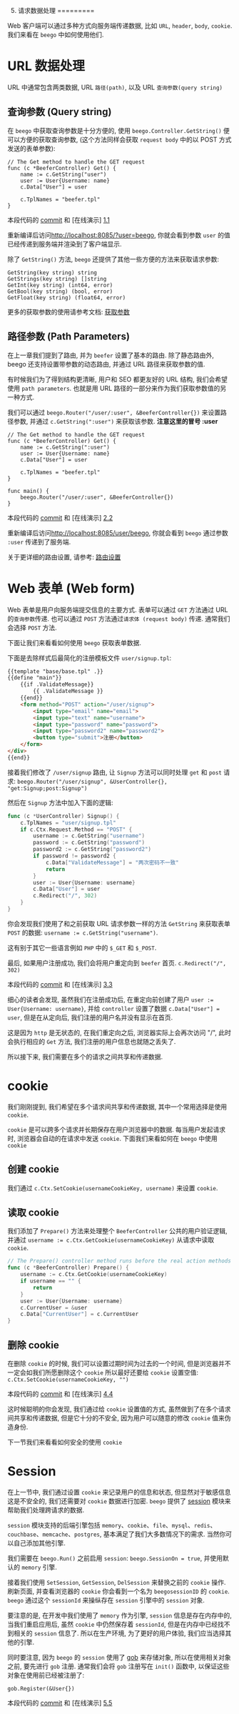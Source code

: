 5. 请求数据处理
=========

Web 客户端可以通过多种方式向服务端传递数据, 比如 `URL`, `header`, `body`, `cookie`. 我们来看在 `beego` 中如何使用他们.

# URL 数据处理

URL 中通常包含两类数据, URL `路径(path)`, 以及 URL `查询参数(query string)`


## 查询参数 (Query string)

在 `beego` 中获取查询参数是十分方便的, 使用 `beego.Controller.GetString()` 便可以方便的获取查询参数, (这个方法同样会获取 `request body` 中的以 POST 方式发送的表单参数):


```
// The Get method to handle the GET request
func (c *BeeferController) Get() {
   	name := c.GetString("user")
   	user := User{Username: name}
   	c.Data["User"] = user
   
   	c.TplNames = "beefer.tpl"
}
```

本段代码的 [commit][1] 和 [在线演示] [1.1]

重新编译后访问[http://localhost:8085/?user=beego](http://localhost:8085/?user=beego), 你就会看到参数 `user` 的值已经传递到服务端并渲染到了客户端显示.

除了 `GetString()` 方法, `beego` 还提供了其他一些方便的方法来获取请求参数:
```
GetString(key string) string
GetStrings(key string) []string
GetInt(key string) (int64, error)
GetBool(key string) (bool, error)
GetFloat(key string) (float64, error)
```
更多的获取参数的使用请参考文档: [获取参数](http://beego.me/docs/mvc/controller/params.md#%E8%8E%B7%E5%8F%96%E5%8F%82%E6%95%B0)

## 路径参数 (Path Parameters)

在上一章我们提到了路由, 并为 `beefer` 设置了基本的路由. 除了静态路由外, beego 还支持设置带参数的动态路由, 并通过 URL 路径来获取参数的值.

有时候我们为了得到结构更清晰, 用户和 SEO 都更友好的 URL 结构, 我们会希望使用 `path parameters`. 也就是用 URL 路径的一部分来作为我们获取参数值的另一种方式.

我们可以通过 `beego.Router("/user/:user", &BeeferController{})` 来设置路径参数, 并通过 `c.GetString(":user")` 来获取该参数. **注意这里的冒号 :user**

```
// The Get method to handle the GET request
func (c *BeeferController) Get() {
	name := c.GetString(":user")
	user := User{Username: name}
	c.Data["User"] = user

	c.TplNames = "beefer.tpl"
}

func main() {
	beego.Router("/user/:user", &BeeferController{})
}
```

本段代码的 [commit][2] 和 [在线演示] [2.2]

重新编译后访问[http://localhost:8085/user/beego](http://localhost:8085/user/beego), 你就会看到 `beego` 通过参数 `:user` 传递到了服务端.

关于更详细的路由设置, 请参考:
[路由设置](http://beego.me/docs/mvc/controller/router.md#%E8%B7%AF%E7%94%B1%E8%AE%BE%E7%BD%AE)

# Web 表单 (Web form)

Web 表单是用户向服务端提交信息的主要方式. 表单可以通过 `GET` 方法通过 URL 的`查询参数`传递. 也可以通过 `POST` 方法通过`请求体 (request body)` 传递. 通常我们会选择 `POST` 方法.

下面让我们来看看如何使用 `beego` 获取表单数据.

下面是去除样式后最简化的注册模板文件 `user/signup.tpl`:

```html
{{template "base/base.tpl" .}}
{{define "main"}}
    {{if .ValidateMessage}}
        {{ .ValidateMessage }}
    {{end}}
    <form method="POST" action="/user/signup">
        <input type="email" name="email">
        <input type="text" name="username">
        <input type="password" name="password">
        <input type="password2" name="password2">
        <button type="submit">注册</button>
    </form>
</div>
{{end}}
```

接着我们修改了 `/user/signup` 路由, 让 `Signup` 方法可以同时处理 `get` 和 `post` 请求:
`beego.Router("/user/signup", &UserController{}, "get:Signup;post:Signup")`

然后在 `Signup` 方法中加入下面的逻辑:

```go
func (c *UserController) Signup() {
	c.TplNames = "user/signup.tpl"
	if c.Ctx.Request.Method == "POST" {
		username := c.GetString("username")
		password := c.GetString("password")
		password2 := c.GetString("password2")
		if password != password2 {
			c.Data["ValidateMessage"] = "两次密码不一致"
			return
		}
		user := User{Username: username}
		c.Data["User"] = user
		c.Redirect("/", 302)
	}
}
```

你会发现我们使用了和之前获取 URL 请求参数一样的方法 `GetString` 来获取表单 `POST` 的数据: `username := c.GetString("username")`. 

这有别于其它一些语言例如 `PHP` 中的 `$_GET` 和 `$_POST`.

最后, 如果用户注册成功, 我们会将用户重定向到 `beefer` 首页. `c.Redirect("/", 302)`

本段代码的 [commit][3] 和 [在线演示] [3.3]

细心的读者会发现, 虽然我们在注册成功后, 在重定向前创建了用户 `user := User{Username: username}`, 并给 `controller` 设置了数据 `c.Data["User"] = user`, 但是在从定向后, 我们注册的用户名并没有显示在首页.

这是因为 `http` 是无状态的, 在我们重定向之后, 浏览器实际上会再次访问 "/", 此时会执行相应的 `Get` 方法, 我们注册的用户信息也就随之丢失了.
 
所以接下来, 我们需要在多个的请求之间共享和传递数据.


# cookie

我们刚刚提到, 我们希望在多个请求间共享和传递数据, 其中一个常用选择是使用 `cookie`. 

`cookie` 是可以跨多个请求并长期保存在用户浏览器中的数据. 每当用户发起请求时, 浏览器会自动的在请求中发送 `cookie`. 下面我们来看如何在 `beego` 中使用 `cookie`
 
## 创建 cookie
我们通过 `c.Ctx.SetCookie(usernameCookieKey, username)` 来设置 `cookie`.

## 读取 cookie
我们添加了 `Prepare()` 方法来处理整个 `BeeferController` 公共的用户验证逻辑, 并通过 `username := c.Ctx.GetCookie(usernameCookieKey)` 从请求中读取 `cookie`.

```go
// The Prepare() controller method runs before the real action methods
func (c *BeeferController) Prepare() {
	username := c.Ctx.GetCookie(usernameCookieKey)
	if username == "" {
		return
	}
	user := User{Username: username}
	c.CurrentUser = &user
	c.Data["CurrentUser"] = c.CurrentUser
}
```

## 删除 cookie
在删除 `cookie` 的时候, 我们可以设置过期时间为过去的一个时间, 但是浏览器并不一定会如我们所愿删除这个 `cookie` 所以最好还要给 `cookie` 设置空值: `c.Ctx.SetCookie(usernameCookieKey, "")`

本段代码的 [commit][4] 和 [在线演示] [4.4]

这时候聪明的你会发现, 我们通过给 `cookie` 设置值的方式, 虽然做到了在多个请求间共享和传递数据, 但是它十分的不安全, 因为用户可以随意的修改 `cookie` 值来伪造身份. 

下一节我们来看看如何安全的使用 `cookie`



# Session
在上一节中, 我们通过设置 `cookie` 来记录用户的信息和状态, 但显然对于敏感信息这是不安全的, 我们还需要对 `cookie` 数据进行加密. `beego` 提供了 [session](http://beego.me/docs/mvc/controller/session.md) 模块来帮助我们处理跨请求的数据.

`session` 模块支持的后端引擎包括 `memory`、`cookie`、`file`、`mysql`、`redis`、`couchbase`、`memcache`、`postgres`, 基本满足了我们大多数情况下的需求. 当然你可以自己添加其他引擎.

我们需要在 `beego.Run()` 之前启用 `session`: `beego.SessionOn = true`, 并使用默认的 `memory` 引擎.

接着我们使用 `SetSession`, `GetSession`, `DelSession` 来替换之前的 `cookie` 操作. 刷新页面, 并查看浏览器的 `cookie` 你会看到一个名为 `beegosessionID` 的 `cookie`. `beego` 通过这个 `sessionId` 来操纵存在 `session` 引擎中的 `session` 对象.

要注意的是, 在开发中我们使用了 `memory` 作为引擎, `session` 信息是存在内存中的, 当我们重启应用后, 虽然 `cookie` 中仍然保存着 `sessionId`, 但是在内存中已经找不到相关的 `session` 信息了. 所以在生产环境, 为了更好的用户体验, 我们应当选择其他的引擎.

同时要注意, 因为 `beego` 的 `session` 使用了 [gob](https://golang.org/pkg/encoding/gob/)  来存储对象, 所以在使用相关对象之前, 要先进行 `gob` 注册. 通常我们会将 `gob` 注册写在 `init()` 函数中, 以保证这些对象在使用前已经被注册了:

`gob.Register(&User{})`

本段代码的 [commit][5] 和 [在线演示] [5.5]

[1]: https://github.com/lei-cao/beefer/commit/bba3757
[1.1]: http://s04-1.lei-cao.com?user=beego
[2]: https://github.com/lei-cao/beefer/commit/899422e
[2.2]: http://s04-2.lei-cao.com/user/beego
[3]: https://github.com/lei-cao/beefer/commit/2456e19
[3.3]: http://s04-3.lei-cao.com/user/signup
[4]: https://github.com/lei-cao/beefer/commit/5e7ee9b
[4.4]: http://s04-4.lei-cao.com/user/signup
[5]: https://github.com/lei-cao/beefer/commit/663dfaa
[5.5]: http://s04-5.lei-cao.com/user/signup
